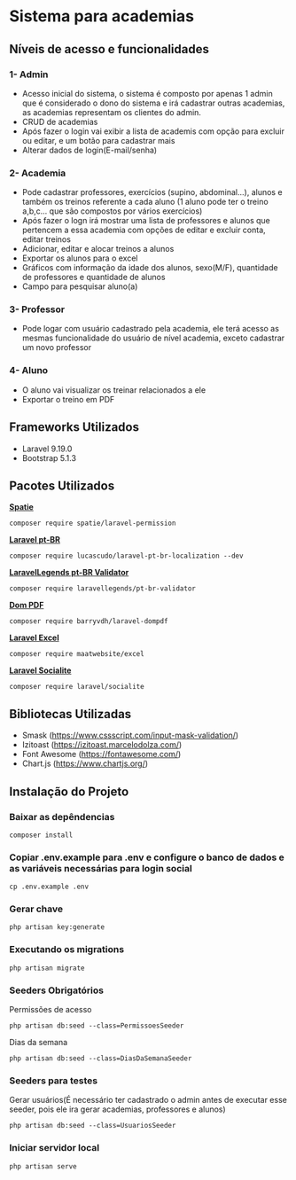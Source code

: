 # Sistema para academias

## Níveis de acesso e funcionalidades

### 1- Admin

-   Acesso inicial do sistema, o sistema é composto por apenas 1 admin que é considerado o dono do sistema e irá cadastrar outras academias, as academias representam os clientes do admin.
-   CRUD de academias
-   Após fazer o login vai exibir a lista de academis com opção para excluir ou editar, e um botão para cadastrar mais
-   Alterar dados de login(E-mail/senha)

### 2- Academia

-   Pode cadastrar professores, exercícios (supino, abdominal...), alunos e também os treinos referente a cada aluno (1 aluno pode ter o treino a,b,c... que são compostos por vários exercícios)
-   Após fazer o logn irá mostrar uma lista de professores e alunos que pertencem a essa academia com opções de editar e excluir conta, editar treinos
-   Adicionar, editar e alocar treinos a alunos
-   Exportar os alunos para o excel
-   Gráficos com informação da idade dos alunos, sexo(M/F), quantidade de professores e quantidade de alunos
-   Campo para pesquisar aluno(a)

### 3- Professor

-   Pode logar com usuário cadastrado pela academia, ele terá acesso as mesmas funcionalidade do usuário de nível academia, exceto cadastrar um novo professor

### 4- Aluno

-   O aluno vai visualizar os treinar relacionados a ele
-   Exportar o treino em PDF

## Frameworks Utilizados

-   Laravel 9.19.0
-   Bootstrap 5.1.3

## Pacotes Utilizados

**[Spatie](https://spatie.be/docs/laravel-permission/v5/installation-laravel)**

```
composer require spatie/laravel-permission
```

**[Laravel pt-BR](https://github.com/lucascudo/laravel-pt-BR-localization)**

```
composer require lucascudo/laravel-pt-br-localization --dev
```

**[LaravelLegends pt-BR Validator](https://github.com/LaravelLegends/pt-br-validator)**

```
composer require laravellegends/pt-br-validator
```

**[Dom PDF](https://spatie.be/docs/laravel-permission/v5/installation-laravel)**

```
composer require barryvdh/laravel-dompdf
```

**[Laravel Excel](https://laravel-excel.com/)**

```
composer require maatwebsite/excel
```

**[Laravel Socialite](https://laravel.com/docs/8.x/socialite)**

```
composer require laravel/socialite
```

## Bibliotecas Utilizadas

-   Smask (https://www.cssscript.com/input-mask-validation/)
-   Izitoast (https://izitoast.marcelodolza.com/)
-   Font Awesome (https://fontawesome.com/)
-   Chart.js (https://www.chartjs.org/)

## Instalação do Projeto

### Baixar as depêndencias

```
composer install
```

### Copiar .env.example para .env e configure o banco de dados e as variáveis necessárias para login social

```
cp .env.example .env
```

### Gerar chave

```
php artisan key:generate
```

### Executando os migrations

```
php artisan migrate
```

### Seeders Obrigatórios

Permissões de acesso

```
php artisan db:seed --class=PermissoesSeeder
```

Dias da semana

```
php artisan db:seed --class=DiasDaSemanaSeeder
```

### Seeders para testes

Gerar usuários(É necessário ter cadastrado o admin antes de executar esse seeder, pois ele ira gerar academias, professores e alunos)

```
php artisan db:seed --class=UsuariosSeeder
```

### Iniciar servidor local

```
php artisan serve
```
